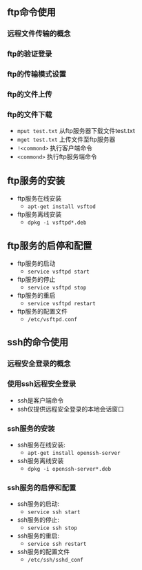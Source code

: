 ## ftp命令使用
### 远程文件传输的概念
### ftp的验证登录
### ftp的传输模式设置
### ftp的文件上传
### ftp的文件下载
- `mput test.txt` 从ftp服务器下载文件test.txt
- `mget test.txt` 上传文件至ftp服务器
- `!<commond>` 执行客户端命令
- `<commond>` 执行ftp服务端命令
## ftp服务的安装
- ftp服务在线安装
    - `apt-get install vsftod`
- ftp服务离线安装
    - `dpkg -i vsftpd*.deb`

## ftp服务的启停和配置
- ftp服务的启动 
    - `service vsftpd start`
- ftp服务的停止
    - `service vsftpd stop`
- ftp服务的重启
    - `service vsftpd restart`
- ftp服务的配置文件
    - `/etc/vsftpd.conf`
## ssh的命令使用
### 远程安全登录的概念
### 使用ssh远程安全登录
- ssh是客户端命令
- ssh仅提供远程安全登录的本地会话窗口
### ssh服务的安装
- ssh服务在线安装: 
    - `apt-get install openssh-server`
- ssh服务离线安装
    - `dpkg -i openssh-server*.deb`
### ssh服务的启停和配置
- ssh服务的启动:
    - `service ssh start`
- ssh服务的停止:
    - `service ssh stop`
- ssh服务的重启:
    - `service ssh restart`
- ssh服务的配置文件
    - `/etc/ssh/sshd_conf`